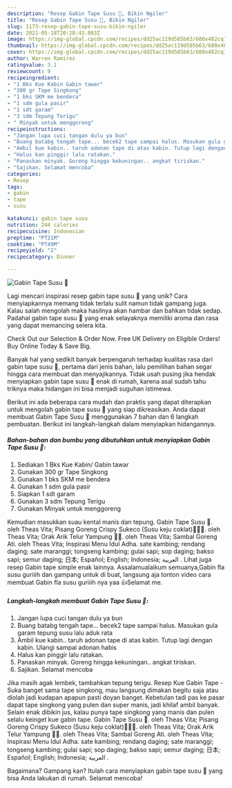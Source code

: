 ```yaml
---
description: "Resep Gabin Tape Susu 🧇, Bikin Ngiler"
title: "Resep Gabin Tape Susu 🧇, Bikin Ngiler"
slug: 1173-resep-gabin-tape-susu-bikin-ngiler
date: 2021-05-18T20:28:43.003Z
image: https://img-global.cpcdn.com/recipes/dd25ac119d585b63/680x482cq70/gabin-tape-susu-foto-resep-utama.jpg
thumbnail: https://img-global.cpcdn.com/recipes/dd25ac119d585b63/680x482cq70/gabin-tape-susu-foto-resep-utama.jpg
cover: https://img-global.cpcdn.com/recipes/dd25ac119d585b63/680x482cq70/gabin-tape-susu-foto-resep-utama.jpg
author: Warren Ramirez
ratingvalue: 3.1
reviewcount: 9
recipeingredient:
- "1 Bks Kue Kabin Gabin tawar"
- "300 gr Tape Singkong"
- "1 bks SKM me bendera"
- "1 sdm gula pasir"
- "1 sdt garam"
- "3 sdm Tepung Terigu"
- " Minyak untuk menggoreng"
recipeinstructions:
- "Jangan lupa cuci tangan dulu ya bun"
- "Buang batabg tengah tape... becek2 tape sampai halus. Masukan gula garam tepung susu lalu aduk rata"
- "Ambil kue kabin.. taruh adonan tape di atas kabin. Tutup lagi dengan kabin. Ulangi sampai adonan habis"
- "Halus kan pinggir lalu ratakan."
- "Panaskan minyak. Goreng hingga kekuningan.. angkat tiriskan."
- "Sajikan. Selamat mencoba"
categories:
- Resep
tags:
- gabin
- tape
- susu

katakunci: gabin tape susu 
nutrition: 244 calories
recipecuisine: Indonesian
preptime: "PT21M"
cooktime: "PT49M"
recipeyield: "2"
recipecategory: Dinner

---
```



![Gabin Tape Susu 🧇](https://img-global.cpcdn.com/recipes/dd25ac119d585b63/680x482cq70/gabin-tape-susu-foto-resep-utama.jpg)

Lagi mencari inspirasi resep gabin tape susu 🧇 yang unik? Cara menyiapkannya memang tidak terlalu sulit namun tidak gampang juga. Kalau salah mengolah maka hasilnya akan hambar dan bahkan tidak sedap. Padahal gabin tape susu 🧇 yang enak selayaknya memiliki aroma dan rasa yang dapat memancing selera kita.

Check Out our Selection &amp; Order Now. Free UK Delivery on Eligible Orders! Buy Online Today &amp; Save Big.

Banyak hal yang sedikit banyak berpengaruh terhadap kualitas rasa dari gabin tape susu 🧇, pertama dari jenis bahan, lalu pemilihan bahan segar hingga cara membuat dan menyajikannya. Tidak usah pusing jika hendak menyiapkan gabin tape susu 🧇 enak di rumah, karena asal sudah tahu triknya maka hidangan ini bisa menjadi suguhan istimewa.


Berikut ini ada beberapa cara mudah dan praktis yang dapat diterapkan untuk mengolah gabin tape susu 🧇 yang siap dikreasikan. Anda dapat membuat Gabin Tape Susu 🧇 menggunakan 7 bahan dan 6 langkah pembuatan. Berikut ini langkah-langkah dalam menyiapkan hidangannya.

<!--inarticleads1-->

##### Bahan-bahan dan bumbu yang dibutuhkan untuk menyiapkan Gabin Tape Susu 🧇:

1. Sediakan 1 Bks Kue Kabin/ Gabin tawar
1. Gunakan 300 gr Tape Singkong
1. Gunakan 1 bks SKM me bendera
1. Gunakan 1 sdm gula pasir
1. Siapkan 1 sdt garam
1. Gunakan 3 sdm Tepung Terigu
1. Gunakan  Minyak untuk menggoreng


Kemudian masukkan suau kental manis dan tepung. Gabin Tape Susu 🧇. oleh Theas Vita; Pisang Goreng Crispy Sukeco (Susu keju coklat)🍌🧀🍫. oleh Theas Vita; Orak Arik Telur Yampung 🥚🍳. oleh Theas Vita; Sambal Goreng Ati. oleh Theas Vita; Inspirasi Menu Idul Adha. sate kambing; rendang daging; sate maranggi; tongseng kambing; gulai sapi; sop daging; bakso sapi; semur daging; 日本; Español; English; Indonesia; العربية . Lihat juga resep Gabin tape simple enak lainnya. Assalamualaikum semuanya,Gabin fla susu guriiih dan gampang untuk di buat, langsung aja tonton video cara membuat Gabin fla susu guriiih nya yaa 👍Selamat me. 

<!--inarticleads2-->

##### Langkah-langkah membuat Gabin Tape Susu 🧇:

1. Jangan lupa cuci tangan dulu ya bun
1. Buang batabg tengah tape... becek2 tape sampai halus. Masukan gula garam tepung susu lalu aduk rata
1. Ambil kue kabin.. taruh adonan tape di atas kabin. Tutup lagi dengan kabin. Ulangi sampai adonan habis
1. Halus kan pinggir lalu ratakan.
1. Panaskan minyak. Goreng hingga kekuningan.. angkat tiriskan.
1. Sajikan. Selamat mencoba


Jika masih agak lembek, tambahkan tepung terigu. Resep Kue Gabin Tape - Suka banget sama tape singkong, mau langsung dimakan begitu saja atau diolah jadi kudapan apapun pasti doyan banget. Kebetulan tadi pas ke pasar dapat tape singkong yang pulen dan super manis, jadi khilaf ambil banyak. Selain enak dibikin jus, kalau punya tape singkong yang manis dan pulen selalu keinget kue gabin tape. Gabin Tape Susu 🧇. oleh Theas Vita; Pisang Goreng Crispy Sukeco (Susu keju coklat)🍌🧀🍫. oleh Theas Vita; Orak Arik Telur Yampung 🥚🍳. oleh Theas Vita; Sambal Goreng Ati. oleh Theas Vita; Inspirasi Menu Idul Adha. sate kambing; rendang daging; sate maranggi; tongseng kambing; gulai sapi; sop daging; bakso sapi; semur daging; 日本; Español; English; Indonesia; العربية . 

Bagaimana? Gampang kan? Itulah cara menyiapkan gabin tape susu 🧇 yang bisa Anda lakukan di rumah. Selamat mencoba!
